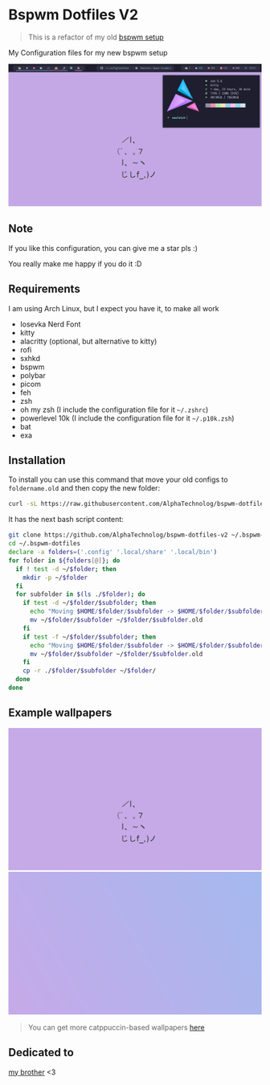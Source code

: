 # Bspwm Dotfiles V2

> This is a refactor of my old [bspwm setup](https://github.com/AlphaTechnolog/bspwm-dotfiles)

My Configuration files for my new bspwm setup

![rice](./.misc/rice.png)

## Note

If you like this configuration, you can give me a star pls :)

You really make me happy if you do it :D

## Requirements

I am using Arch Linux, but I expect you have it, to make all work

- Iosevka Nerd Font
- kitty
- alacritty (optional, but alternative to kitty)
- rofi
- sxhkd
- bspwm
- polybar
- picom
- feh
- zsh
- oh my zsh (I include the configuration file for it `~/.zshrc`)
- powerlevel 10k (I include the configuration file for it `~/.p10k.zsh`)
- bat
- exa

## Installation

To install you can use this command that move your old
configs to `foldername.old` and then copy the new folder:

```sh
curl -sL https://raw.githubusercontent.com/AlphaTechnolog/bspwm-dotfiles-v2/main/install-folders.sh | bash
```

It has the next bash script content:

```sh
git clone https://github.com/AlphaTechnolog/bspwm-dotfiles-v2 ~/.bspwm-dotfiles
cd ~/.bspwm-dotfiles
declare -a folders=('.config' '.local/share' '.local/bin')
for folder in ${folders[@]}; do
  if ! test -d ~/$folder; then
    mkdir -p ~/$folder
  fi
  for subfolder in $(ls ./$folder); do
    if test -d ~/$folder/$subfolder; then
      echo "Moving $HOME/$folder/$subfolder -> $HOME/$folder/$subfolder.old"
      mv ~/$folder/$subfolder ~/$folder/$subfolder.old
    fi
    if test -f ~/$folder/$subfolder; then
      echo "Moving $HOME/$folder/$subfolder -> $HOME/$folder/$subfolder.old"
      mv ~/$folder/$subfolder ~/$folder/$subfolder.old
    fi
    cp -r ./$folder/$subfolder ~/$folder/
  done
done
```

## Example wallpapers

![catppuccin-cat](./.sample-wallpapers/catppuccin-cat.png)
![magenta-blue](./.sample-wallpapers/magenta-blue.png)

> You can get more catppuccin-based wallpapers [here](https://github.com/catppuccin/wallpapers)

## Dedicated to

[my brother](https://github.com/Jags1906) <3
